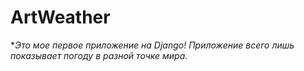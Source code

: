 # ArtWeather
*_Это мое первое приложение на Django!_
_Приложение всего лишь показывает погоду в разной точке мира._
